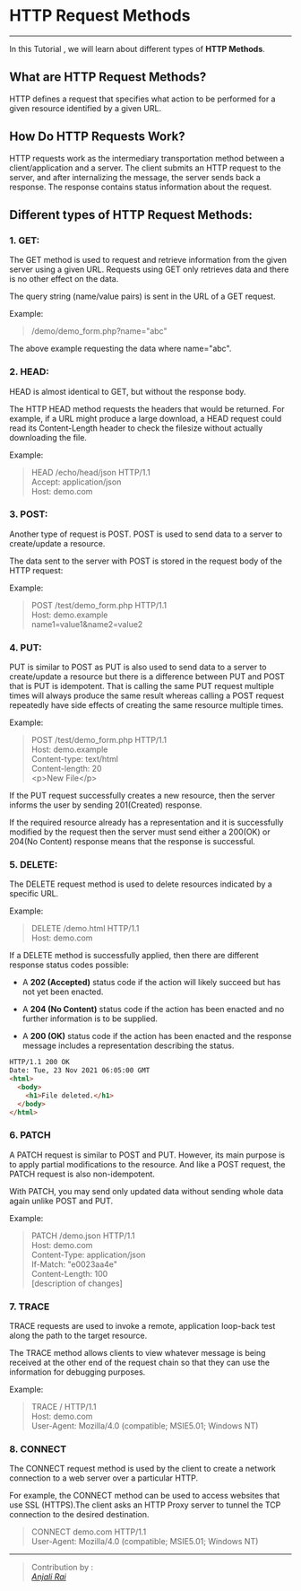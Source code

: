 # HTTP Request Methods
---
In this Tutorial , we will learn about different types of **HTTP Methods**.

## What are HTTP Request Methods?

HTTP defines a request that specifies what action to be performed for a given resource identified by a given URL.

## How Do HTTP Requests Work?

HTTP requests work as the intermediary transportation method between a client/application and a server. The client submits an HTTP request to the server, and after internalizing the message, the server sends back a response. The response contains status information about the request.

## Different types of HTTP Request Methods:

### 1. GET:

The GET method is used to request and retrieve information from the given server using a given URL. Requests using GET only retrieves data and there is no other effect on the data.

The query string (name/value pairs) is sent in the URL of a GET request.

Example:
> /demo/demo_form.php?name="abc"

The above example requesting the data  where name="abc".

### 2. HEAD:

HEAD is almost identical to GET, but without the response body.

The HTTP HEAD method requests the headers that would be returned.
For example, if a URL might produce a large download, a HEAD request could read its Content-Length header to check the filesize without actually downloading the file.

Example:
>HEAD /echo/head/json HTTP/1.1<br>
Accept: application/json<br>
Host: demo.com

### 3. POST:

Another type of request is POST. POST is used to send data to a server to create/update a resource.

The data sent to the server with POST is stored in the request body of the HTTP request:

Example:

> POST /test/demo_form.php HTTP/1.1<br>
Host: demo.example<br>
name1=value1&name2=value2

### 4. PUT:

PUT is similar to POST as PUT is also used to send data to a server to create/update a resource but there is a difference between PUT and POST that is PUT is idempotent. That is calling the same PUT request multiple times will always produce the same result whereas calling a POST request repeatedly have side effects of creating the same resource multiple times.

Example:

> POST /test/demo_form.php HTTP/1.1<br>
Host: demo.example<br>
Content-type: text/html<br>
Content-length: 20<br>
\<p>New File\</p>

If the PUT request successfully creates a new resource, then the server informs the user by sending 201(Created) response.

If the required resource already has a representation and it is successfully modified by the request then the server must send either a 200(OK) or 204(No Content) response means that the response is successful.

### 5. DELETE:

The DELETE request method is used to delete resources indicated by a specific URL.

Example:

>DELETE /demo.html HTTP/1.1<br>
Host: demo.com

If a DELETE method is successfully applied, then there are different response status codes possible:

* A **202 (Accepted)** status code if the action will likely succeed but has not yet been enacted.

* A **204 (No Content)** status code if the action has been enacted and no further information is to be supplied.

* A **200 (OK)** status code if the action has been enacted and the response message includes a representation describing the status.

```html
HTTP/1.1 200 OK
Date: Tue, 23 Nov 2021 06:05:00 GMT
<html>
  <body>
    <h1>File deleted.</h1>
  </body>
</html>
```

### 6. PATCH

A PATCH request is similar to POST and PUT. However, its main purpose is to apply partial modifications to the resource. And  like a POST request, the PATCH request is also non-idempotent.

With PATCH, you may send only updated data without sending whole data again unlike POST and PUT.

Example:

>PATCH /demo.json HTTP/1.1<br>
Host: demo.com<br>
Content-Type: application/json<br>
If-Match: "e0023aa4e"<br>
Content-Length: 100<br>
[description of changes]

### 7. TRACE

TRACE requests are used to invoke a remote, application loop-back test along the path to the target resource.

The TRACE method allows clients to view whatever message is being received at the other end of the request chain so that they can use the information for debugging purposes.

Example:
>TRACE / HTTP/1.1<br>
Host: demo.com<br>
User-Agent: Mozilla/4.0 (compatible; MSIE5.01; Windows NT)

### 8. CONNECT

The CONNECT request method is used by the client to create a network connection to a web server over a particular HTTP.

For example, the CONNECT method can be used to access websites that use SSL (HTTPS).The client asks an HTTP Proxy server to tunnel the TCP connection to the desired destination.

>CONNECT demo.com HTTP/1.1<br>
User-Agent: Mozilla/4.0 (compatible; MSIE5.01; Windows NT)



---

> Contribution by :  
> <cite>[Anjali Rai](https://github.com/anjalirai12)</cite>
